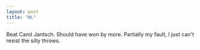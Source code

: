```yaml
---
layout: post
title: "WL"
---
```


Beat Carol Jantsch. Should have won by more. Partially my fault, I just can't resist the silly throws.
